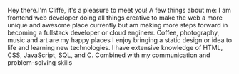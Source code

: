Hey there.I'm Cliffe, it's a pleasure to meet you!
A few things about me:
I am frontend web developer doing all things creative to make the web a more unique and awesome place currently but am making more steps forward in becoming a fullstack developer or cloud engineer.
Coffee, photography, music and art are my happy places
I enjoy bringing a static design or idea to life and learning new technologies.
I have extensive knowledge of HTML, CSS, JavaScript, SQL, and C. Combined with my communication and problem-solving skills



<!--
**captainwycliffe/captainwycliffe** is a ✨ _special_ ✨ repository because its `README.md` (this file) appears on your GitHub profile.

Here are some ideas to get you started:

- 🔭 I’m currently working on becoming a frontend developer at the moment.
- 🌱 I’m currently learning react just finished javascript,html,css
- 👯 I’m looking to collaborate on ...
- 🤔 I’m looking for help with ...
- 💬 Ask me about anything.Reach me through 
email:captainwycliffe@gmail.com,
whatsapp: +254768025830
instagram:@ft.kibet_

- 📫 How to reach me: ...
- 😄 Pronouns: ...
- ⚡ Fun fact: ...
-->
